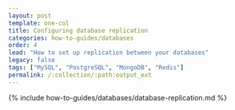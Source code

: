 ```yaml
---
layout: post
template: one-col
title: Configuring database replication
categories: how-to-guides/databases
order: 4
lead: "How to set up replication between your databases"
legacy: false
tags: ["MySQL", "PostgreSQL", "MongoDB", "Redis"]
permalink: /:collection/:path:output_ext
---
```


{% include how-to-guides/databases/database-replication.md %}